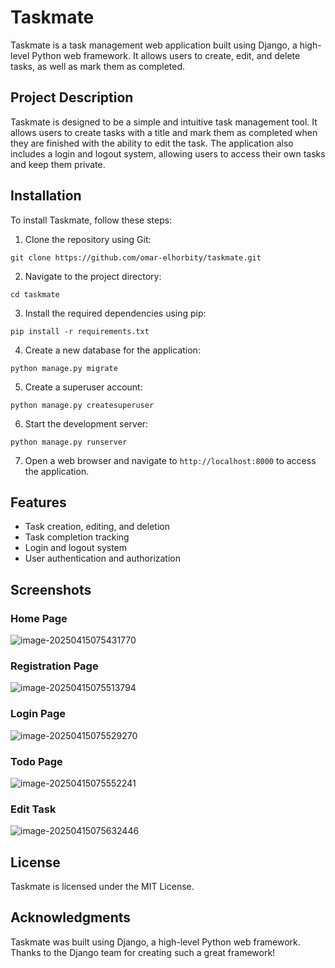 
Taskmate
================

Taskmate is a task management web application built using Django, a high-level Python web framework. It allows users to create, edit, and delete tasks, as well as mark them as completed.

Project Description
-------------------

Taskmate is designed to be a simple and intuitive task management tool. It allows users to create tasks with a title and mark them as completed when they are finished with the ability to edit the task. The application also includes a login and logout system, allowing users to access their own tasks and keep them private.

Installation
------------

To install Taskmate, follow these steps:

1. Clone the repository using Git:
```
git clone https://github.com/omar-elhorbity/taskmate.git
```
2. Navigate to the project directory:
```
cd taskmate
```
3. Install the required dependencies using pip:
```
pip install -r requirements.txt
```
4. Create a new database for the application:
```
python manage.py migrate
```
5. Create a superuser account:
```
python manage.py createsuperuser
```
6. Start the development server:
```
python manage.py runserver
```
7. Open a web browser and navigate to `http://localhost:8000` to access the application.

Features
--------

* Task creation, editing, and deletion
* Task completion tracking
* Login and logout system
* User authentication and authorization

## Screenshots

### Home Page

![image-20250415075431770](/home/omar/.config/Typora/typora-user-images/image-20250415075431770.png)

### Registration Page

![image-20250415075513794](/home/omar/.config/Typora/typora-user-images/image-20250415075513794.png)

### Login Page

![image-20250415075529270](/home/omar/.config/Typora/typora-user-images/image-20250415075529270.png)

### Todo Page

![image-20250415075552241](/home/omar/.config/Typora/typora-user-images/image-20250415075552241.png)

### Edit Task

![image-20250415075632446](/home/omar/.config/Typora/typora-user-images/image-20250415075632446.png)

License
-------

Taskmate is licensed under the MIT License.

Acknowledgments
---------------

Taskmate was built using Django, a high-level Python web framework. Thanks to the Django team for creating such a great framework!
